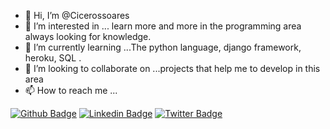- 👋 Hi, I’m @Cicerossoares
- 👀 I’m interested in ... learn more and more in the programming area always looking for knowledge.
- 🌱 I’m currently learning ...The python language, django framework, heroku, SQL .
- 💞️ I’m looking to collaborate on ...projects that help me to develop in this area
- 📫 How to reach me ...

[![Github Badge](https://img.shields.io/badge/-Github-000?style=flat-square&logo=Github&logoColor=white&link=https://github.com/fagnerpsantos)](https://github.com/Cicerossoares)
[![Linkedin Badge](https://img.shields.io/badge/-LinkedIn-blue?style=flat-square&logo=Linkedin&logoColor=white&link=https://www.linkedin.com/in/fagnerpsantos/)](https://www.linkedin.com/in/cicerossoares)
[![Twitter Badge](https://img.shields.io/badge/-Twitter-1ca0f1?style=flat-square&labelColor=1ca0f1&logo=twitter&logoColor=white&link=https://twitter.com/fagnerpsantos)](https://twitter.com/CiceroSSoares1)
